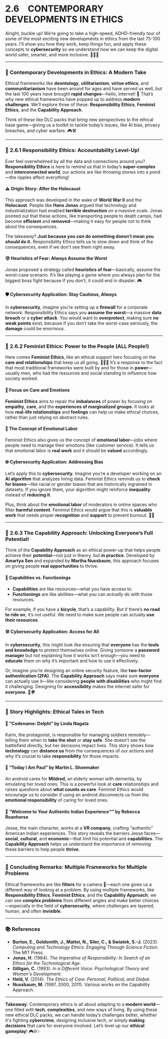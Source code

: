 # 2.6 CONTEMPORARY DEVELOPMENTS IN ETHICS

Alright, buckle up! We’re going to take a high-speed, ADHD-friendly tour of some of the most exciting new developments in ethics from the last 75-100 years. I'll show you how they work, keep things fun, and apply these concepts to **cybersecurity** so we understand how we can keep the digital world safer, smarter, and more inclusive. 🤖🔐✨

***

### 🌟 **Contemporary Developments in Ethics: A Modern Take**

Ethical frameworks like **deontology**, **utilitarianism**, **virtue ethics**, and **communitarianism** have been around for ages and have served us well, but the last 100 years have brought **rapid changes**—hello, internet! 👋 That’s why new ethical frameworks have popped up to address **modern challenges**. We’ll explore three of these: **Responsibility Ethics**, **Feminist Ethics**, and the **Capability Approach**.

Think of these like DLC packs that bring new perspectives to the ethical base game—giving us a toolkit to tackle today’s issues, like AI bias, privacy breaches, and cyber warfare. 🎮🛠️

***

### 🤝 **2.6.1 Responsibility Ethics: Accountability Level-Up!**

Ever feel overwhelmed by all the data and connections around you? **Responsibility Ethics** is here to remind us that in today’s **super-complex** and **interconnected world**, our actions are like throwing stones into a pond—the ripples affect everything!

#### **⚠️ Origin Story: After the Holocaust**

This approach was developed in the wake of **World War II** and the **Holocaust**. People like **Hans Jonas** argued that technology and industrialization had enabled **terrible destruction** on a massive scale. Jonas pointed out that these actions, like transporting people to death camps, had become **efficient** and **removed**—making it easy for people not to think about the consequences.

The takeaway? **Just because you&#x20;**_**can**_**&#x20;do something doesn’t mean you&#x20;**_**should**_**&#x20;do it.** Responsibility Ethics tells us to slow down and think of the consequences, even if we don't see them right away.

#### **😰 Heuristics of Fear: Always Assume the Worst**

Jonas proposed a strategy called **heuristics of fear**—basically, assume the worst-case scenario. It’s like playing a game where you always plan for the biggest boss fight because if you don’t, it could end in disaster. 🎮

#### **🛡️ Cybersecurity Application: Stay Cautious, Always**

In **cybersecurity**, imagine you’re setting up a **firewall** for a corporate network. Responsibility Ethics says you **assume the worst**—a massive **data breach** or a **cyber attack**. You would want to **overprotect**, making sure **no weak points** exist, because if you don’t take the worst-case seriously, the **damage** could be enormous.

***

### 🌸 **2.6.2 Feminist Ethics: Power to the People (ALL People!)**

Here comes **Feminist Ethics**, like an ethical support hero focusing on the **care and relationships** that keep us all going. 🦸‍♀️✨ It’s a response to the fact that most traditional frameworks were built by and for those in **power**—usually men, who had the resources and social standing to influence how society worked.

#### **🔎 Focus on Care and Emotions**

**Feminist Ethics** aims to repair the **imbalances** of power by focusing on **empathy**, **care**, and the **experiences of marginalized groups**. It looks at how **real-life relationships** and **feelings** can help us make ethical choices, rather than just relying on abstract rules.

#### **🧠 The Concept of Emotional Labor**

Feminist Ethics also gives us the concept of **emotional labor**—jobs where people need to manage their emotions (like customer service). It tells us that emotional labor is **real work** and it should be **valued** accordingly.

#### **🌐 Cybersecurity Application: Addressing Bias**

Let’s apply this to **cybersecurity**. Imagine you’re a developer working on an **AI algorithm** that analyzes hiring data. Feminist Ethics reminds us to **check for biases**—like racial or gender biases that are historically ingrained in datasets. If you ignore them, your algorithm might reinforce **inequality** instead of **reducing it**.

Plus, think about the **emotional labor** of moderators in online spaces who filter **harmful content**. Feminist Ethics would argue that this is **valuable work** that needs proper **recognition** and **support** to prevent burnout. 🚫🔥

***

### 🌱 **2.6.3 The Capability Approach: Unlocking Everyone’s Full Potential!**

Think of the **Capability Approach** as an ethical power-up that helps people achieve their **potential**—not just in theory, but **in practice**. Developed by **Amartya Sen** and expanded by **Martha Nussbaum**, this approach focuses on giving people **real opportunities** to thrive.

#### **🚀 Capabilities vs. Functionings**

* **Capabilities** are like resources—what you have access to.
* **Functionings** are like abilities—what you can _actually do_ with those resources.

For example, if you have a **bicycle**, that’s a capability. But if there’s **no road to ride on**, it’s not useful. We need to make sure people can actually **use their resources**.

#### **🛠️ Cybersecurity Application: Access for All**

In **cybersecurity**, this might look like ensuring that **everyone** has the **tools and knowledge** to protect themselves online. Giving someone a **password manager** but not explaining how it works isn’t enough—you need to **educate** them on why it’s important and how to use it effectively.

Or, imagine you’re designing an online security feature, like **two-factor authentication (2FA)**. The **Capability Approach** says make sure **everyone** can actually use it—like considering **people with disabilities** who might find it challenging. Designing for **accessibility** makes the internet safer for **everyone**. 🔐🌍

***

### **🤖 Story Highlights: Ethical Tales in Tech**

#### **📜 “Codename: Delphi” by Linda Nagata**

Karin, the protagonist, is responsible for managing soldiers remotely—telling them when to **take the shot** or **stay safe**. She doesn’t see the battlefield directly, but her decisions impact lives. This story shows how **technology** can **distance us** from the consequences of our actions and why it’s crucial to take **responsibility** for those impacts.

#### **📜 “Today I Am Paul” by Martin L. Shoemaker**

An android cares for **Mildred**, an elderly woman with dementia, by emulating her loved ones. This is a powerful look at **care** relationships and raises questions about **what counts as care**. Feminist Ethics would encourage us to consider if using an android disconnects us from the **emotional responsibility** of caring for loved ones.

#### **📜 “Welcome to Your Authentic Indian Experience™” by Rebecca Roanhorse**

Jesse, the main character, works at a **VR company**, crafting “authentic” American Indian experiences. This story reveals the barriers Jesse faces—**social**, **cultural**, and **economic**—that limit his potential and **capabilities**. The **Capability Approach** helps us understand the importance of removing these barriers to help people **thrive**.

***

### 🏁 **Concluding Remarks: Multiple Frameworks for Multiple Problems**

Ethical frameworks are like **filters** for a camera 📸—each one gives us a different way of looking at a problem. By using multiple frameworks, like **Responsibility Ethics**, **Feminist Ethics**, and the **Capability Approach**, we can see **complex problems** from different angles and make better choices—especially in the field of **cybersecurity**, where challenges are layered, human, and often **invisible**.

***

### **📚 References**

* **Burton, E., Goldsmith, J., Mattei, N., Siler, C., & Swiatek, S.-J.** (2023). _Computing and Technology Ethics: Engaging Through Science Fiction_. The MIT Press.
* **Jonas, H.** (1984). _The Imperative of Responsibility: In Search of an Ethics for the Technological Age_.
* **Gilligan, C.** (1993). _In a Different Voice: Psychological Theory and Women's Development_.
* **Held, V.** (2014). _The Ethics of Care: Personal, Political, and Global_.
* **Nussbaum, M.** (1997, 2000, 2011). Various works on the Capability Approach.

***

**Takeaway**: Contemporary ethics is all about adapting to a **modern world**—one filled with **tech**, **complexities**, and new ways of living. By using these new ethical DLC packs, we can handle today’s challenges better, whether it's fighting **cybercrime**, designing inclusive tech, or simply **making decisions** that care for everyone involved. Let’s level up our **ethical gameplay**! 🎮🌐✨

